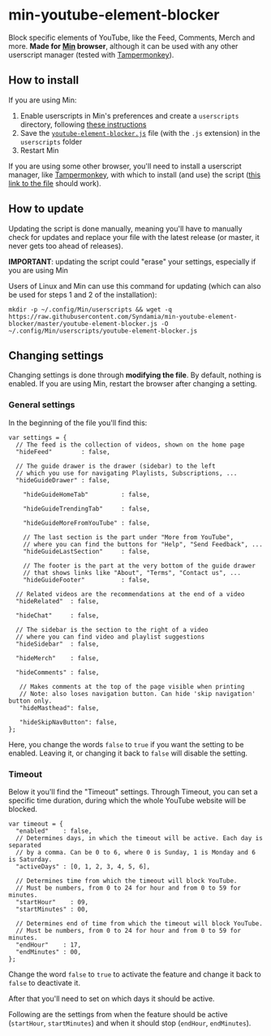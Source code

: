 # min-youtube-element-blocker

Block specific elements of YouTube, like the Feed, Comments, Merch and more. **Made for [Min](https://github.com/minbrowser/min) browser**, although it can be used with any other userscript manager (tested with [Tampermonkey](https://www.tampermonkey.net/)).

## How to install

If you are using Min:

1. Enable userscripts in Min's preferences and create a `userscripts` directory, following [these instructions](https://github.com/minbrowser/min/wiki/userscripts)
2. Save the [`youtube-element-blocker.js`](https://raw.githubusercontent.com/Syndamia/min-youtube-element-blocker/master/youtube-element-blocker.js) file (with the `.js` extension) in the `userscripts` folder
3. Restart Min

If you are using some other browser, you'll need to install a userscript manager, like [Tampermonkey](https://www.tampermonkey.net/), with which to install (and use) the script ([this link to the file](https://raw.githubusercontent.com/Syndamia/min-youtube-element-blocker/master/youtube-element-blocker.js) should work). 

## How to update

Updating the script is done manually, meaning you'll have to manually check for updates and replace your file with the latest release (or master, it never gets too ahead of releases).

**IMPORTANT**: updating the script could "erase" your settings, especially if you are using Min

Users of Linux and Min can use this command for updating (which can also be used for steps 1 and 2 of the installation):
```
mkdir -p ~/.config/Min/userscripts && wget -q https://raw.githubusercontent.com/Syndamia/min-youtube-element-blocker/master/youtube-element-blocker.js -O ~/.config/Min/userscripts/youtube-element-blocker.js
```

## Changing settings

Changing settings is done through **modifying the file**. By default, nothing is enabled. If you are using Min, restart the browser after changing a setting. 

### General settings

In the beginning of the file you'll find this: 

```
var settings = {
  // The feed is the collection of videos, shown on the home page
  "hideFeed"        : false,

  // The guide drawer is the drawer (sidebar) to the left
  // which you use for navigating Playlists, Subscriptions, ...
  "hideGuideDrawer" : false,

    "hideGuideHomeTab"         : false,

    "hideGuideTrendingTab"     : false,

    "hideGuideMoreFromYouTube" : false,

    // The last section is the part under "More from YouTube",
    // where you can find the buttons for "Help", "Send Feedback", ...
    "hideGuideLastSection"     : false,

    // The footer is the part at the very bottom of the guide drawer 
    // that shows links like "About", "Terms", "Contact us", ...
    "hideGuideFooter"          : false,

  // Related videos are the recommendations at the end of a video
  "hideRelated"  : false,

  "hideChat"     : false,

  // The sidebar is the section to the right of a video
  // where you can find video and playlist suggestions
  "hideSidebar"  : false,

  "hideMerch"    : false,

  "hideComments" : false,

   // Makes comments at the top of the page visible when printing
   // Note: also loses navigation button. Can hide 'skip navigation' button only.
   "hideMasthead": false,
   
   "hideSkipNavButton": false,
};
```

Here, you change the words `false` to `true` if you want the setting to be enabled. Leaving it, or changing it back to `false` will disable the setting. 

### Timeout

Below it you'll find the "Timeout" settings. Through Timeout, you can set a specific time duration, during which the whole YouTube website will be blocked.

```
var timeout = {
  "enabled"    : false,
  // Determines days, in which the timeout will be active. Each day is separated
  // by a comma. Can be 0 to 6, where 0 is Sunday, 1 is Monday and 6 is Saturday.
  "activeDays" : [0, 1, 2, 3, 4, 5, 6],

  // Determines time from which the timeout will block YouTube.
  // Must be numbers, from 0 to 24 for hour and from 0 to 59 for minutes.
  "startHour"    : 09,
  "startMinutes" : 00,

  // Determines end of time from which the timeout will block YouTube.
  // Must be numbers, from 0 to 24 for hour and from 0 to 59 for minutes.
  "endHour"    : 17,
  "endMinutes" : 00,
};
```

Change the word `false` to `true` to activate the feature and change it back to `false` to deactivate it.

After that you'll need to set on which days it should be active.

Following are the settings from when the feature should be active (`startHour`, `startMinutes`) and when it should stop (`endHour`, `endMinutes`).


